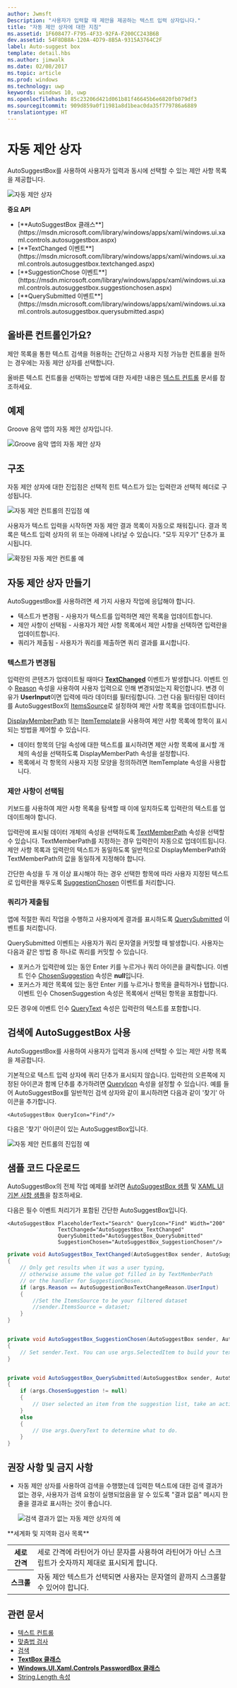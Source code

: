 ```yaml
---
author: Jwmsft
Description: "사용자가 입력할 때 제안을 제공하는 텍스트 입력 상자입니다."
title: "자동 제안 상자에 대한 지침"
ms.assetid: 1F608477-F795-4F33-92FA-F200CC243B6B
dev.assetid: 54F8DB8A-120A-4D79-8B5A-9315A3764C2F
label: Auto-suggest box
template: detail.hbs
ms.author: jimwalk
ms.date: 02/08/2017
ms.topic: article
ms.prod: windows
ms.technology: uwp
keywords: windows 10, uwp
ms.openlocfilehash: 85c23206d421d061b81f46645b6e6820fb079df3
ms.sourcegitcommit: 909d859a0f11981a8d1beac0da35f779786a6889
translationtype: HT
---
```

# <a name="auto-suggest-box"></a>자동 제안 상자
<link rel="stylesheet" href="https://az835927.vo.msecnd.net/sites/uwp/Resources/css/custom.css"> 

AutoSuggestBox를 사용하여 사용자가 입력과 동시에 선택할 수 있는 제안 사항 목록을 제공합니다.

![자동 제안 상자](images/controls/auto-suggest-box-open.png)

<div class="important-apis" >
<b>중요 API</b><br/>
<ul>
<li>[**AutoSuggestBox 클래스**](https://msdn.microsoft.com/library/windows/apps/xaml/windows.ui.xaml.controls.autosuggestbox.aspx)</li>
<li>[**TextChanged 이벤트**](https://msdn.microsoft.com/library/windows/apps/xaml/windows.ui.xaml.controls.autosuggestbox.textchanged.aspx)</li>
<li>[**SuggestionChose 이벤트**](https://msdn.microsoft.com/library/windows/apps/xaml/windows.ui.xaml.controls.autosuggestbox.suggestionchosen.aspx)</li>
<li>[**QuerySubmitted 이벤트**](https://msdn.microsoft.com/library/windows/apps/xaml/windows.ui.xaml.controls.autosuggestbox.querysubmitted.aspx)</li>
</ul>
</div>


## <a name="is-this-the-right-control"></a>올바른 컨트롤인가요?

제안 목록을 통한 텍스트 검색을 허용하는 간단하고 사용자 지정 가능한 컨트롤을 원하는 경우에는 자동 제안 상자를 선택합니다.

올바른 텍스트 컨트롤을 선택하는 방법에 대한 자세한 내용은 [텍스트 컨트롤](text-controls.md) 문서를 참조하세요.

## <a name="examples"></a>예제

Groove 음악 앱의 자동 제안 상자입니다.

![Groove 음악 앱의 자동 제안 상자](images/control-examples/auto-suggest-box-groove.png)

## <a name="anatomy"></a>구조
자동 제안 상자에 대한 진입점은 선택적 힌트 텍스트가 있는 입력란과 선택적 헤더로 구성됩니다.

![자동 제안 컨트롤의 진입점 예](images/controls_autosuggest_entrypoint.png)

사용자가 텍스트 입력을 시작하면 자동 제안 결과 목록이 자동으로 채워집니다. 결과 목록은 텍스트 입력 상자의 위 또는 아래에 나타날 수 있습니다. "모두 지우기" 단추가 표시됩니다.

![확장된 자동 제안 컨트롤 예](images/controls_autosuggest_expanded01.png)

## <a name="create-an-auto-suggest-box"></a>자동 제안 상자 만들기

AutoSuggestBox를 사용하려면 세 가지 사용자 작업에 응답해야 합니다.

- 텍스트가 변경됨 - 사용자가 텍스트를 입력하면 제안 목록을 업데이트합니다.
- 제안 사항이 선택됨 - 사용자가 제안 사항 목록에서 제안 사항을 선택하면 입력란을 업데이트합니다.
- 쿼리가 제출됨 - 사용자가 쿼리를 제출하면 쿼리 결과를 표시합니다.

### <a name="text-changed"></a>텍스트가 변경됨

입력란의 콘텐츠가 업데이트될 때마다 [**TextChanged**](https://msdn.microsoft.com/library/windows/apps/xaml/windows.ui.xaml.controls.autosuggestbox.textchanged.aspx) 이벤트가 발생합니다. 이벤트 인수 [Reason](https://msdn.microsoft.com/library/windows/apps/xaml/windows.ui.xaml.controls.autosuggestboxtextchangedeventargs.reason.aspx) 속성을 사용하여 사용자 입력으로 인해 변경되었는지 확인합니다. 변경 이유가 **UserInput**이면 입력에 따라 데이터를 필터링합니다. 그런 다음 필터링된 데이터를 AutoSuggestBox의 [ItemsSource](https://msdn.microsoft.com/library/windows/apps/xaml/windows.ui.xaml.controls.itemscontrol.itemssource.aspx)로 설정하여 제안 사항 목록을 업데이트합니다.

[DisplayMemberPath](https://msdn.microsoft.com/library/windows/apps/xaml/windows.ui.xaml.controls.itemscontrol.displaymemberpath.aspx) 또는 [ItemTemplate](https://msdn.microsoft.com/library/windows/apps/xaml/windows.ui.xaml.controls.itemscontrol.itemtemplate.aspx)을 사용하여 제안 사항 목록에 항목이 표시되는 방법을 제어할 수 있습니다.

- 데이터 항목의 단일 속성에 대한 텍스트를 표시하려면 제안 사항 목록에 표시할 개체의 속성을 선택하도록 DisplayMemberPath 속성을 설정합니다.
- 목록에서 각 항목의 사용자 지정 모양을 정의하려면 ItemTemplate 속성을 사용합니다.

### <a name="suggestion-chosen"></a>제안 사항이 선택됨

키보드를 사용하여 제안 사항 목록을 탐색할 때 이에 일치하도록 입력란의 텍스트를 업데이트해야 합니다.

입력란에 표시될 데이터 개체의 속성을 선택하도록 [TextMemberPath](https://msdn.microsoft.com/library/windows/apps/xaml/windows.ui.xaml.controls.autosuggestbox.textmemberpath.aspx) 속성을 선택할 수 있습니다. TextMemberPath를 지정하는 경우 입력란이 자동으로 업데이트됩니다. 제안 사항 목록과 입력란의 텍스트가 동일하도록 일반적으로 DisplayMemberPath와 TextMemberPath의 값을 동일하게 지정해야 합니다.

간단한 속성을 두 개 이상 표시해야 하는 경우 선택한 항목에 따라 사용자 지정된 텍스트로 입력란을 채우도록 [SuggestionChosen](https://msdn.microsoft.com/library/windows/apps/xaml/windows.ui.xaml.controls.autosuggestbox.suggestionchosen.aspx) 이벤트를 처리합니다.

### <a name="query-submitted"></a>쿼리가 제출됨

앱에 적절한 쿼리 작업을 수행하고 사용자에게 결과를 표시하도록 [QuerySubmitted](https://msdn.microsoft.com/library/windows/apps/xaml/windows.ui.xaml.controls.autosuggestbox.querysubmitted.aspx) 이벤트를 처리합니다.

QuerySubmitted 이벤트는 사용자가 쿼리 문자열을 커밋할 때 발생합니다. 사용자는 다음과 같은 방법 중 하나로 쿼리를 커밋할 수 있습니다.
- 포커스가 입력란에 있는 동안 Enter 키를 누르거나 쿼리 아이콘을 클릭합니다. 이벤트 인수 [ChosenSuggestion](https://msdn.microsoft.com/library/windows/apps/xaml/windows.ui.xaml.controls.autosuggestboxquerysubmittedeventargs.chosensuggestion.aspx) 속성은 **null**입니다.
- 포커스가 제안 목록에 있는 동안 Enter 키를 누르거나 항목을 클릭하거나 탭합니다. 이벤트 인수 ChosenSuggestion 속성은 목록에서 선택된 항목을 포함합니다.

모든 경우에 이벤트 인수 [QueryText](https://msdn.microsoft.com/library/windows/apps/xaml/windows.ui.xaml.controls.autosuggestboxquerysubmittedeventargs.querytext.aspx) 속성은 입력란의 텍스트를 포함합니다.

## <a name="use-autosuggestbox-for-search"></a>검색에 AutoSuggestBox 사용

AutoSuggestBox를 사용하여 사용자가 입력과 동시에 선택할 수 있는 제안 사항 목록을 제공합니다.

기본적으로 텍스트 입력 상자에 쿼리 단추가 표시되지 않습니다. 입력란의 오른쪽에 지정된 아이콘과 함께 단추를 추가하려면 [QueryIcon](https://msdn.microsoft.com/library/windows/apps/xaml/windows.ui.xaml.controls.autosuggestbox.queryicon.aspx) 속성을 설정할 수 있습니다. 예를 들어 AutoSuggestBox를 일반적인 검색 상자와 같이 표시하려면 다음과 같이 '찾기' 아이콘을 추가합니다.

```xaml
<AutoSuggestBox QueryIcon="Find"/>
```

다음은 '찾기' 아이콘이 있는 AutoSuggestBox입니다.

![자동 제안 컨트롤의 진입점 예](images/controls_autosuggest_entrypoint.png)

## <a name="get-the-sample-code"></a>샘플 코드 다운로드 

AutoSuggestBox의 전체 작업 예제를 보려면 [AutoSuggestBox 샘플](https://github.com/Microsoft/Windows-universal-samples/blob/master/Samples/XamlAutoSuggestBox) 및 [XAML UI 기본 사항 샘플](http://go.microsoft.com/fwlink/p/?LinkId=619992)을 참조하세요.

다음은 필수 이벤트 처리기가 포함된 간단한 AutoSuggestBox입니다.

```xaml
<AutoSuggestBox PlaceholderText="Search" QueryIcon="Find" Width="200"
                TextChanged="AutoSuggestBox_TextChanged"
                QuerySubmitted="AutoSuggestBox_QuerySubmitted"
                SuggestionChosen="AutoSuggestBox_SuggestionChosen"/>
```

```csharp
private void AutoSuggestBox_TextChanged(AutoSuggestBox sender, AutoSuggestBoxTextChangedEventArgs args)
{
    // Only get results when it was a user typing,
    // otherwise assume the value got filled in by TextMemberPath
    // or the handler for SuggestionChosen.
    if (args.Reason == AutoSuggestionBoxTextChangeReason.UserInput)
    {
        //Set the ItemsSource to be your filtered dataset
        //sender.ItemsSource = dataset;
    }
}


private void AutoSuggestBox_SuggestionChosen(AutoSuggestBox sender, AutoSuggestBoxSuggestionChosenEventArgs args)
{
    // Set sender.Text. You can use args.SelectedItem to build your text string.
}


private void AutoSuggestBox_QuerySubmitted(AutoSuggestBox sender, AutoSuggestBoxQuerySubmittedEventArgs args)
{
    if (args.ChosenSuggestion != null)
    {
        // User selected an item from the suggestion list, take an action on it here.
    }
    else
    {
        // Use args.QueryText to determine what to do.
    }
}
```

## <a name="dos-and-donts"></a>권장 사항 및 금지 사항

-   자동 제안 상자를 사용하여 검색을 수행했는데 입력한 텍스트에 대한 검색 결과가 없는 경우, 사용자가 검색 요청이 실행되었음을 알 수 있도록 "결과 없음" 메시지 한 줄을 결과로 표시하는 것이 좋습니다.

    ![검색 결과가 없는 자동 제안 상자의 예](images/controls_autosuggest_noresults.png)

<div class="microsoft-internal-note">
**세계화 및 지역화 검사 목록**

<table>
<tr>
<th>세로 간격</th><td>세로 간격에 라틴어가 아닌 문자를 사용하여 라틴어가 아닌 스크립트가 숫자까지 제대로 표시되게 합니다.</td>
</tr>
<tr>
<th>스크롤</th><td>자동 제안 텍스트가 선택되면 사용자는 문자열의 끝까지 스크롤할 수 있어야 합니다.</td>
</tr>
</table>
</div>


## <a name="related-articles"></a>관련 문서

- [텍스트 컨트롤](text-controls.md)
- [맞춤법 검사](spell-checking-and-prediction.md)
- [검색](search.md)
- [**TextBox 클래스**](https://msdn.microsoft.com/library/windows/apps/br209683)
- [**Windows.UI.Xaml.Controls PasswordBox 클래스**](https://msdn.microsoft.com/library/windows/apps/br227519)
- [String.Length 속성](https://msdn.microsoft.com/library/system.string.length.aspx)
